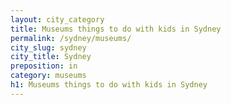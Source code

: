 ```yaml
---
layout: city_category
title: Museums things to do with kids in Sydney
permalink: /sydney/museums/
city_slug: sydney
city_title: Sydney
preposition: in
category: museums
h1: Museums things to do with kids in Sydney
---
```

